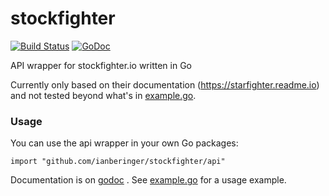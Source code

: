# stockfighter
[![Build Status](https://travis-ci.org/ianberinger/stockfighter.svg?branch=master)](https://travis-ci.org/ianberinger/stockfighter) [![GoDoc](https://godoc.org/github.com/ianberinger/stockfighter?status.svg)](https://godoc.org/github.com/ianberinger/stockfighter/api)

API wrapper for stockfighter.io written in Go

Currently only based on their documentation (https://starfighter.readme.io) and not tested beyond what's in [example.go](./example.go).

### Usage
You can use the api wrapper in your own Go packages:

	import "github.com/ianberinger/stockfighter/api"

Documentation is on [godoc](https://godoc.org/github.com/ianberinger/stockfighter/api) .
See [example.go](./example.go) for a usage example.

